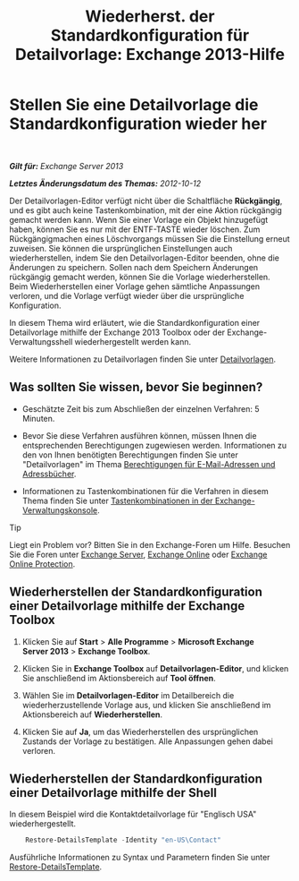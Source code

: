 ﻿---
title: 'Wiederherst. der Standardkonfiguration für Detailvorlage: Exchange 2013-Hilfe'
TOCTitle: Stellen Sie eine Detailvorlage die Standardkonfiguration wieder her
ms:assetid: 84c5f49b-614d-4f0e-8701-0979a2eb90bf
ms:mtpsurl: https://technet.microsoft.com/de-de/library/Bb232102(v=EXCHG.150)
ms:contentKeyID: 50476168
ms.date: 05/22/2018
mtps_version: v=EXCHG.150
ms.translationtype: MT
---

# Stellen Sie eine Detailvorlage die Standardkonfiguration wieder her

 

_**Gilt für:** Exchange Server 2013_

_**Letztes Änderungsdatum des Themas:** 2012-10-12_

Der Detailvorlagen-Editor verfügt nicht über die Schaltfläche **Rückgängig**, und es gibt auch keine Tastenkombination, mit der eine Aktion rückgängig gemacht werden kann. Wenn Sie einer Vorlage ein Objekt hinzugefügt haben, können Sie es nur mit der ENTF-TASTE wieder löschen. Zum Rückgängigmachen eines Löschvorgangs müssen Sie die Einstellung erneut zuweisen. Sie können die ursprünglichen Einstellungen auch wiederherstellen, indem Sie den Detailvorlagen-Editor beenden, ohne die Änderungen zu speichern. Sollen nach dem Speichern Änderungen rückgängig gemacht werden, können Sie die Vorlage wiederherstellen. Beim Wiederherstellen einer Vorlage gehen sämtliche Anpassungen verloren, und die Vorlage verfügt wieder über die ursprüngliche Konfiguration.

In diesem Thema wird erläutert, wie die Standardkonfiguration einer Detailvorlage mithilfe der Exchange 2013 Toolbox oder der Exchange-Verwaltungsshell wiederhergestellt werden kann.

Weitere Informationen zu Detailvorlagen finden Sie unter [Detailvorlagen](details-templates-exchange-2013-help.md).

## Was sollten Sie wissen, bevor Sie beginnen?

  - Geschätzte Zeit bis zum Abschließen der einzelnen Verfahren: 5 Minuten.

  - Bevor Sie diese Verfahren ausführen können, müssen Ihnen die entsprechenden Berechtigungen zugewiesen werden. Informationen zu den von Ihnen benötigten Berechtigungen finden Sie unter "Detailvorlagen" im Thema [Berechtigungen für E-Mail-Adressen und Adressbücher](email-address-and-address-book-permissions-exchange-2013-help.md).

  - Informationen zu Tastenkombinationen für die Verfahren in diesem Thema finden Sie unter [Tastenkombinationen in der Exchange-Verwaltungskonsole](keyboard-shortcuts-in-the-exchange-admin-center-exchange-online-protection-help.md).


> [!TIP]
> Liegt ein Problem vor? Bitten Sie in den Exchange-Foren um Hilfe. Besuchen Sie die Foren unter <A href="https://go.microsoft.com/fwlink/p/?linkid=60612">Exchange Server</A>, <A href="https://go.microsoft.com/fwlink/p/?linkid=267542">Exchange Online</A> oder <A href="https://go.microsoft.com/fwlink/p/?linkid=285351">Exchange Online Protection</A>.



## Wiederherstellen der Standardkonfiguration einer Detailvorlage mithilfe der Exchange Toolbox

1.  Klicken Sie auf **Start** \> **Alle Programme** \> **Microsoft Exchange Server 2013** \> **Exchange Toolbox**.

2.  Klicken Sie in **Exchange Toolbox** auf **Detailvorlagen-Editor**, und klicken Sie anschließend im Aktionsbereich auf **Tool öffnen**.

3.  Wählen Sie im **Detailvorlagen-Editor** im Detailbereich die wiederherzustellende Vorlage aus, und klicken Sie anschließend im Aktionsbereich auf **Wiederherstellen**.

4.  Klicken Sie auf **Ja**, um das Wiederherstellen des ursprünglichen Zustands der Vorlage zu bestätigen. Alle Anpassungen gehen dabei verloren.

## Wiederherstellen der Standardkonfiguration einer Detailvorlage mithilfe der Shell

In diesem Beispiel wird die Kontaktdetailvorlage für "Englisch USA" wiederhergestellt.

```powershell
    Restore-DetailsTemplate -Identity "en-US\Contact"
```

Ausführliche Informationen zu Syntax und Parametern finden Sie unter [Restore-DetailsTemplate](https://technet.microsoft.com/de-de/library/bb125188\(v=exchg.150\)).

